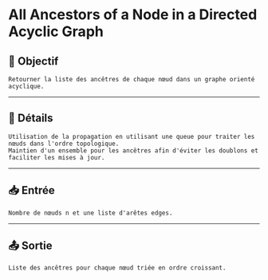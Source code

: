 # All Ancestors of a Node in a Directed Acyclic Graph

## 🎯 Objectif

    Retourner la liste des ancêtres de chaque nœud dans un graphe orienté acyclique.

---

## 📝 Détails

    Utilisation de la propagation en utilisant une queue pour traiter les nœuds dans l'ordre topologique.
    Maintien d'un ensemble pour les ancêtres afin d'éviter les doublons et faciliter les mises à jour.

---

## 📥 Entrée

    Nombre de nœuds n et une liste d'arêtes edges.

---

## 📤 Sortie

    Liste des ancêtres pour chaque nœud triée en ordre croissant.

